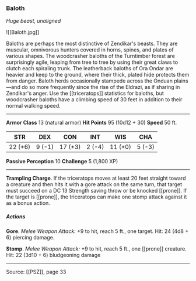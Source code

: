 ### Baloth
_Huge beast, unaligned_

![[Baloth.jpg]]

Baloths are perhaps the most distinctive of Zendikar's beasts. They are muscular, omnivorous hunters covered in horns, spines, and plates of various shapes. The woodcrasher baloths of the Turntimber forest are surprisingly agile, leaping from tree to tree by using their great claws to clutch each spiraling trunk. The leatherback baloths of Ora Ondar are heavier and keep to the ground, where their thick, plated hide protects them from danger. Baloth herds occasionally stampede across the Onduan plains—and do so more frequently since the rise of the Eldrazi, as if sharing in Zendikar's anger. Use the [[triceratops]] statistics for baloths, but woodcrasher baloths have a climbing speed of 30 feet in addition to their normal walking speed.



---

**Armor Class** 13 (natural armor)
**Hit Points** 95 (10d12 + 30)
**Speed** 50 ft.

| STR     | DEX     | CON     | INT     | WIS     | CHA     |
|---------|---------|---------|---------|---------|---------|
| 22 (+6) | 9 (-1) | 17 (+3) | 2 (-4) | 11 (+0) | 5 (-3) |

**Passive Perception** 10
**Challenge** 5 (1,800 XP)

---

**Trampling Charge**. If the triceratops moves at least 20 feet straight toward a creature and then hits it with a gore attack on the same turn, that target must succeed on a DC 13 Strength saving throw or be knocked [[prone]]. If the target is [[prone]], the triceratops can make one stomp attack against it as a bonus action.

##### Actions
**Gore**. _Melee Weapon Attack:_ +9 to hit, reach 5 ft., one target. Hit: 24 (4d8 + 6) piercing damage.

**Stomp**. _Melee Weapon Attack:_ +9 to hit, reach 5 ft., one [[prone]] creature. Hit: 22 (3d10 + 6) bludgeoning damage


---

Source: [[PSZ]], page 33